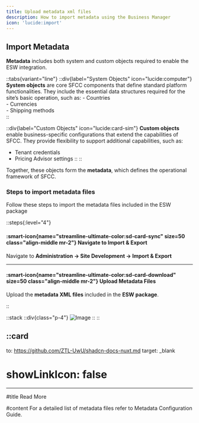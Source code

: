 ```yaml
---
title: Upload metadata xml files
description: How to import metadata using the Business Manager
icon: 'lucide:import'
---
```


## Import Metadata

**Metadata** includes both system and custom objects required to enable the ESW integration.

::tabs{variant="line"}
  ::div{label="System Objects" icon="lucide:computer"}
  **System objects** are core SFCC components that define standard platform functionalities. They include the essential data structures required for the site’s basic operation, such as:
    - Countries  
    - Currencies  
    - Shipping methods  
  ::

  ::div{label="Custom Objects" icon="lucide:card-sim"}
  **Custom objects** enable business-specific configurations that extend the capabilities of SFCC. They provide flexibility to support additional capabilities, such as:
   - Tenant credentials  
   - Pricing Advisor settings
  ::
::

Together, these objects form the **metadata**, which defines the operational framework of SFCC.

### Steps to import metadata files

Follow these steps to import the metadata files included in the ESW package

::steps{:level="4"}

#### :smart-icon{name="streamline-ultimate-color:sd-card-sync" size=50 class="align-middle mr-2"} Navigate to Import & Export  

Navigate to **Administration → Site Development → Import & Export**

---

#### :smart-icon{name="streamline-ultimate-color:sd-card-download" size=50 class="align-middle mr-2"} Upload Metadata Files  

Upload the **metadata XML files** included in the **ESW package**.

::

::stack
  ::div{class="p-4"}
  ![Image](/Screenshot-2025-08-26-124458.png)
  ::
::

::card
---
to: https://github.com/ZTL-UwU/shadcn-docs-nuxt.md
target: _blank
# showLinkIcon: false
---

#title
Read More

#content
For a detailed list of metadata files refer to Metadata Configuration Guide.  